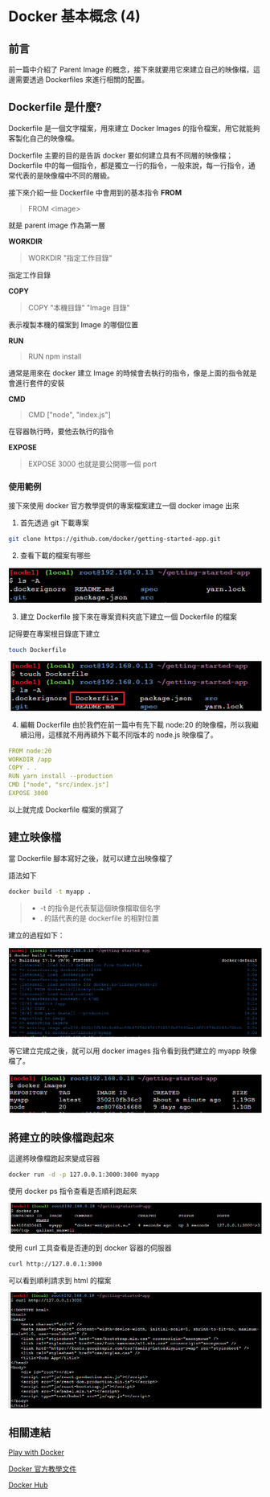 # Docker 基本概念 (4)

## 前言

前一篇中介紹了 Parent Image 的概念，接下來就要用它來建立自己的映像檔，這邊需要透過 Dockerfiles 來進行相關的配置。

## Dockerfile 是什麼?

Dockerfile 是一個文字檔案，用來建立 Docker Images 的指令檔案，用它就能夠客製化自己的映像檔。

Dockerfile 主要的目的是告訴 docker 要如何建立具有不同層的映像檔；Dockerfile 中的每一個指令，都是獨立一行的指令，一般來說，每一行指令，通常代表的是映像檔中不同的層級。

接下來介紹一些 Dockerfile 中會用到的基本指令
**FROM**

> FROM \<image\>

就是 parent image 作為第一層

**WORKDIR**

> WORKDIR "指定工作目錄"

指定工作目錄

**COPY**

> COPY "本機目錄" "Image 目錄"

表示複製本機的檔案到 Image 的哪個位置

**RUN**

> RUN npm install

通常是用來在 docker 建立 Image 的時候會去執行的指令，像是上面的指令就是會進行套件的安裝

**CMD**

> CMD ["node", "index.js"]

在容器執行時，要他去執行的指令

**EXPOSE**

> EXPOSE 3000
> 也就是要公開哪一個 port

### 使用範例

接下來使用 docker 官方教學提供的專案檔案建立一個 docker image 出來

1. 首先透過 git 下載專案

```bash
git clone https://github.com/docker/getting-started-app.git
```

2. 查看下載的檔案有哪些

![](./images/01.png)

3. 建立 Dockerfile
   接下來在專案資料夾底下建立一個 Dockerfile 的檔案

記得要在專案根目錄底下建立

```bash
touch Dockerfile
```

![](./images/02.png)

4. 編輯 Dockerfile
由於我們在前一篇中有先下載 node:20 的映像檔，所以我繼續沿用，這樣就不用再額外下載不同版本的 node.js 映像檔了。

 ```yaml
 FROM node:20
 WORKDIR /app
 COPY . .
 RUN yarn install --production
 CMD ["node", "src/index.js"]
 EXPOSE 3000
 ```

以上就完成 Dockerfile 檔案的撰寫了

## 建立映像檔

當 Dockerfile 腳本寫好之後，就可以建立出映像檔了

語法如下

```bash
docker build -t myapp .
```

> - -t 的指令是代表幫這個映像檔取個名字
> - . 的話代表的是 dockerfile 的相對位置

建立的過程如下：

![](./images/03.png)

等它建立完成之後，就可以用 docker images 指令看到我們建立的 myapp 映像檔了。

![](./images/04.png)

## 將建立的映像檔跑起來
這邊將映像檔跑起來變成容器

```bash
docker run -d -p 127.0.0.1:3000:3000 myapp
```

使用 docker ps 指令查看是否順利跑起來

![](./images/05.png)

使用 curl 工具查看是否連的到 docker 容器的伺服器

```bash
curl http://127.0.0.1:3000
```

可以看到順利請求到 html 的檔案

![](./images/06.png)

## 相關連結
[Play with Docker](https://labs.play-with-docker.com/)

[Docker 官方教學文件](https://docs.docker.com/guides/workshop/)

[Docker Hub](https://hub.docker.com/)
